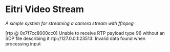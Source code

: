 # Eitri Video Stream

*A simple system for streaming a camera stream with ffmpeg*

[rtp @ 0x7f7cc8000cc0] Unable to receive RTP payload type 96 without an SDP file describing it
rtp://127.0.0.1:23513: Invalid data found when processing input
